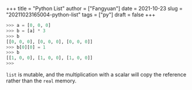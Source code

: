 +++
title = "Python List"
author = ["Fangyuan"]
date = 2021-10-23
slug = "20211023165004-python-list"
tags = ["py"]
draft = false
+++

```python
>>> a = [0, 0, 0]
>>> b = [a] * 3
>>> b
[[0, 0, 0], [0, 0, 0], [0, 0, 0]]
>>> b[0][0] = 1
>>> b
[[1, 0, 0], [1, 0, 0], [1, 0, 0]]
>>>
```

`list` is mutable, and the multiplication with a scalar will copy the
reference rather than the `real` memory.
